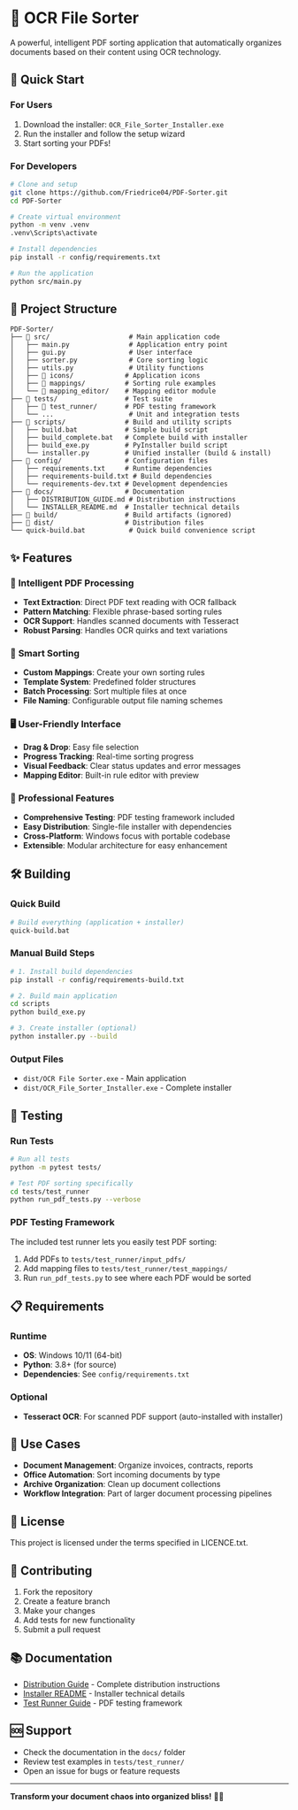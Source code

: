 # 📄 OCR File Sorter

A powerful, intelligent PDF sorting application that automatically organizes documents based on their content using OCR technology.

## 🚀 Quick Start

### For Users
1. Download the installer: `OCR_File_Sorter_Installer.exe`
2. Run the installer and follow the setup wizard
3. Start sorting your PDFs!

### For Developers
```bash
# Clone and setup
git clone https://github.com/Friedrice04/PDF-Sorter.git
cd PDF-Sorter

# Create virtual environment
python -m venv .venv
.venv\Scripts\activate

# Install dependencies
pip install -r config/requirements.txt

# Run the application
python src/main.py
```

## 📁 Project Structure

```
PDF-Sorter/
├── 📂 src/                    # Main application code
│   ├── main.py               # Application entry point
│   ├── gui.py                # User interface
│   ├── sorter.py             # Core sorting logic
│   ├── utils.py              # Utility functions
│   ├── 📂 icons/             # Application icons
│   ├── 📂 mappings/          # Sorting rule examples
│   └── 📂 mapping_editor/    # Mapping editor module
├── 📂 tests/                 # Test suite
│   ├── 📂 test_runner/       # PDF testing framework
│   └── ...                   # Unit and integration tests
├── 📂 scripts/               # Build and utility scripts
│   ├── build.bat            # Simple build script
│   ├── build_complete.bat   # Complete build with installer
│   ├── build_exe.py         # PyInstaller build script
│   └── installer.py         # Unified installer (build & install)
├── 📂 config/                # Configuration files
│   ├── requirements.txt     # Runtime dependencies
│   ├── requirements-build.txt # Build dependencies
│   └── requirements-dev.txt # Development dependencies
├── 📂 docs/                  # Documentation
│   ├── DISTRIBUTION_GUIDE.md # Distribution instructions
│   └── INSTALLER_README.md  # Installer technical details
├── 📂 build/                 # Build artifacts (ignored)
├── 📂 dist/                  # Distribution files
└── quick-build.bat           # Quick build convenience script
```

## ✨ Features

### 🤖 **Intelligent PDF Processing**
- **Text Extraction**: Direct PDF text reading with OCR fallback
- **Pattern Matching**: Flexible phrase-based sorting rules
- **OCR Support**: Handles scanned documents with Tesseract
- **Robust Parsing**: Handles OCR quirks and text variations

### 🎯 **Smart Sorting**
- **Custom Mappings**: Create your own sorting rules
- **Template System**: Predefined folder structures
- **Batch Processing**: Sort multiple files at once
- **File Naming**: Configurable output file naming schemes

### 🖥️ **User-Friendly Interface**
- **Drag & Drop**: Easy file selection
- **Progress Tracking**: Real-time sorting progress
- **Visual Feedback**: Clear status updates and error messages
- **Mapping Editor**: Built-in rule editor with preview

### 🔧 **Professional Features**
- **Comprehensive Testing**: PDF testing framework included
- **Easy Distribution**: Single-file installer with dependencies
- **Cross-Platform**: Windows focus with portable codebase
- **Extensible**: Modular architecture for easy enhancement

## 🛠️ Building

### Quick Build
```bash
# Build everything (application + installer)
quick-build.bat
```

### Manual Build Steps
```bash
# 1. Install build dependencies
pip install -r config/requirements-build.txt

# 2. Build main application
cd scripts
python build_exe.py

# 3. Create installer (optional)
python installer.py --build
```

### Output Files
- `dist/OCR File Sorter.exe` - Main application
- `dist/OCR_File_Sorter_Installer.exe` - Complete installer

## 🧪 Testing

### Run Tests
```bash
# Run all tests
python -m pytest tests/

# Test PDF sorting specifically
cd tests/test_runner
python run_pdf_tests.py --verbose
```

### PDF Testing Framework
The included test runner lets you easily test PDF sorting:
1. Add PDFs to `tests/test_runner/input_pdfs/`
2. Add mapping files to `tests/test_runner/test_mappings/`
3. Run `run_pdf_tests.py` to see where each PDF would be sorted

## 📋 Requirements

### Runtime
- **OS**: Windows 10/11 (64-bit)
- **Python**: 3.8+ (for source)
- **Dependencies**: See `config/requirements.txt`

### Optional
- **Tesseract OCR**: For scanned PDF support (auto-installed with installer)

## 🎯 Use Cases

- **Document Management**: Organize invoices, contracts, reports
- **Office Automation**: Sort incoming documents by type
- **Archive Organization**: Clean up document collections
- **Workflow Integration**: Part of larger document processing pipelines

## 📝 License

This project is licensed under the terms specified in LICENCE.txt.

## 🤝 Contributing

1. Fork the repository
2. Create a feature branch
3. Make your changes
4. Add tests for new functionality
5. Submit a pull request

## 📚 Documentation

- [Distribution Guide](docs/DISTRIBUTION_GUIDE.md) - Complete distribution instructions
- [Installer README](docs/INSTALLER_README.md) - Installer technical details
- [Test Runner Guide](tests/test_runner/README.md) - PDF testing framework

## 🆘 Support

- Check the documentation in the `docs/` folder
- Review test examples in `tests/test_runner/`
- Open an issue for bugs or feature requests

---

**Transform your document chaos into organized bliss!** 📄✨
